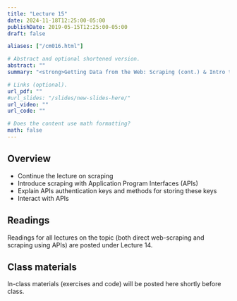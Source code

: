 ```yaml
---
title: "Lecture 15"
date: 2024-11-18T12:25:00-05:00
publishDate: 2019-05-15T12:25:00-05:00
draft: false

aliases: ["/cm016.html"]

# Abstract and optional shortened version.
abstract: ""
summary: "<strong>Getting Data from the Web: Scraping (cont.) & Intro to API.</strong>"

# Links (optional).
url_pdf: ""
#url_slides: "/slides/new-slides-here/"
url_video: ""
url_code: ""

# Does the content use math formatting?
math: false
---
```





## Overview

* Continue the lecture on scraping 
* Introduce scraping with Application Program Interfaces (APIs)
* Explain APIs authentication keys and methods for storing these keys
* Interact with APIs


## Readings

Readings for all lectures on the topic (both direct web-scraping and scraping using APIs) are posted under Lecture 14.


## Class materials

In-class materials (exercises and code) will be posted here shortly before class.

<!--
Run the code below in your console to download today’s in-class exercises: `usethis::use_course("css-materials/update-this")`
-->
